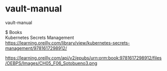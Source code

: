 # vault-manual
vault-manual

$ Books     
Kubernetes Secrets Management    
https://learning.oreilly.com/library/view/kubernetes-secrets-management/9781617298912/      


https://learning.oreilly.com/api/v2/epubs/urn:orm:book:9781617298912/files/OEBPS/Images/CH05_F06_Sotobueno3.png       
